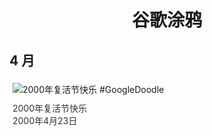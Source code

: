 
<h1 align="center"> 谷歌涂鸦 </h1>




## 4 月

<div class="image">


<img src="" alt="2000年复活节快乐 #GoogleDoodle" style="margin: 5px"/>
<div class="info" style="font-size: 14px; color:#333333; margin:5px"><div class="title">2000年复活节快乐</div><div class="date">2000年4月23日</div></div>

</div>








